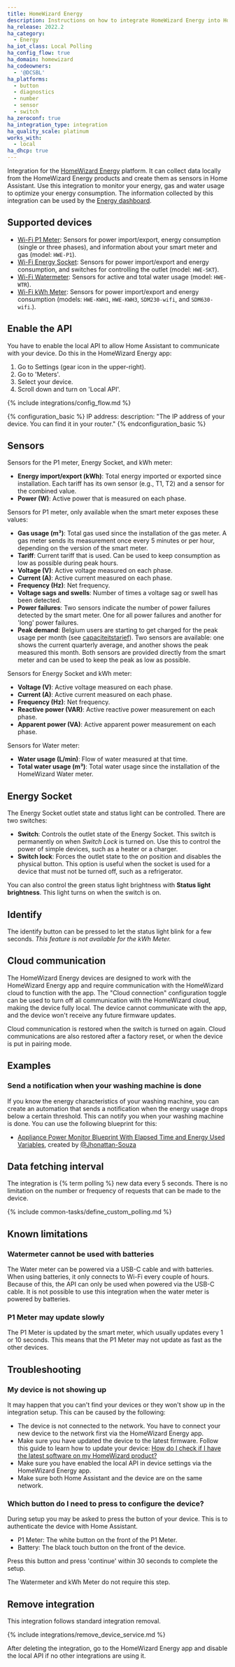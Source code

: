 ```yaml
---
title: HomeWizard Energy
description: Instructions on how to integrate HomeWizard Energy into Home Assistant.
ha_release: 2022.2
ha_category:
  - Energy
ha_iot_class: Local Polling
ha_config_flow: true
ha_domain: homewizard
ha_codeowners:
  - '@DCSBL'
ha_platforms:
  - button
  - diagnostics
  - number
  - sensor
  - switch
ha_zeroconf: true
ha_integration_type: integration
ha_quality_scale: platinum
works_with:
  - local
ha_dhcp: true
---
```


Integration for the [HomeWizard Energy](https://www.homewizard.com) platform. It can collect data locally from the HomeWizard Energy products and create them as sensors in Home Assistant. Use this integration to monitor your energy, gas and water usage to optimize your energy consumption. The information collected by this integration can be used by the [Energy dashboard](/home-energy-management).

## Supported devices

- [Wi-Fi P1 Meter](https://www.homewizard.com/p1-meter): Sensors for power import/export, energy consumption (single or three phases), and information about your smart meter and gas (model: `HWE-P1`).
- [Wi-Fi Energy Socket](https://www.homewizard.com/energy-socket): Sensors for power import/export and energy consumption, and switches for controlling the outlet (model: `HWE-SKT`).
- [Wi-Fi Watermeter](https://www.homewizard.com/watermeter): Sensors for active and total water usage (model: `HWE-WTR`).
- [Wi-Fi kWh Meter](https://www.homewizard.com/kwh-meter): Sensors for power import/export and energy consumption (models: `HWE-KWH1`, `HWE-KWH3`, `SDM230-wifi`, and `SDM630-wifi`.).

## Enable the API

You have to enable the local API to allow Home Assistant to communicate with your device. Do this in the HomeWizard Energy app:

  1. Go to Settings (gear icon in the upper-right).
  2. Go to 'Meters'.
  3. Select your device.
  4. Scroll down and turn on 'Local API'.

{% include integrations/config_flow.md %}

{% configuration_basic %}
IP address:
  description: "The IP address of your device. You can find it in your router."
{% endconfiguration_basic %}

## Sensors

Sensors for the P1 meter, Energy Socket, and kWh meter:

- **Energy import/export (kWh)**: Total energy imported or exported since installation. Each tariff has its own sensor (e.g., T1, T2) and a sensor for the combined value.
- **Power (W)**: Active power that is measured on each phase.

Sensors for P1 meter, only available when the smart meter exposes these values:

- **Gas usage (m³)**: Total gas used since the installation of the gas meter. A gas meter sends its measurement once every 5 minutes or per hour, depending on the version of the smart meter.
- **Tariff**: Current tariff that is used. Can be used to keep consumption as low as possible during peak hours.
- **Voltage (V)**: Active voltage measured on each phase.
- **Current (A)**: Active current measured on each phase.
- **Frequency (Hz)**: Net frequency.
- **Voltage sags and swells**: Number of times a voltage sag or swell has been detected.
- **Power failures**: Two sensors indicate the number of power failures detected by the smart meter. One for all power failures and another for 'long' power failures.
- **Peak demand**: Belgium users are starting to get charged for the peak usage per month (see [capaciteitstarief](https://www.fluvius.be/thema/factuur-en-tarieven/capaciteitstarief)). Two sensors are available: one shows the current quarterly average, and another shows the peak measured this month. Both sensors are provided directly from the smart meter and can be used to keep the peak as low as possible.

Sensors for Energy Socket and kWh meter:

- **Voltage (V)**: Active voltage measured on each phase.
- **Current (A)**: Active current measured on each phase.
- **Frequency (Hz)**: Net frequency.
- **Reactive power (VAR)**: Active reactive power measurement on each phase.
- **Apparent power (VA)**: Active apparent power measurement on each phase.

Sensors for Water meter:

- **Water usage (L/min)**: Flow of water measured at that time.
- **Total water usage (m³)**: Total water usage since the installation of the HomeWizard Water meter.

## Energy Socket

The Energy Socket outlet state and status light can be controlled. There are two switches:

- **Switch**: Controls the outlet state of the Energy Socket. This switch is permanently on when _Switch Lock_ is turned on. Use this to control the power of simple devices, such as a heater or a charger.
- **Switch lock**: Forces the outlet state to the _on_ position and disables the physical button. This option is useful when the socket is used for a device that must not be turned off, such as a refrigerator.

You can also control the green status light brightness with **Status light brightness**. This light turns on when the switch is on.

## Identify

The identify button can be pressed to let the status light blink for a few seconds.
_This feature is not available for the kWh Meter._

## Cloud communication

The HomeWizard Energy devices are designed to work with the HomeWizard Energy app and require communication with the HomeWizard cloud to function with the app. The "Cloud connection" configuration toggle can be used to turn off all communication with the HomeWizard cloud, making the device fully local. The device cannot communicate with the app, and the device won't receive any future firmware updates.

Cloud communication is restored when the switch is turned on again. Cloud communications are also restored after a factory reset, or when the device is put in pairing mode.

## Examples

### Send a notification when your washing machine is done

If you know the energy characteristics of your washing machine, you can create an automation that sends a notification when the energy usage drops below a certain threshold. This can notify you when your washing machine is done. You can use the following blueprint for this:

- [Appliance Power Monitor Blueprint With Elapsed Time and Energy Used Variables](https://community.home-assistant.io/t/appliance-power-monitor-blueprint-with-elapsed-time-and-energy-used-variables/549073), created by [@Jhonattan-Souza](https://community.home-assistant.io/u/jhonattan-souza)

## Data fetching interval

The integration is {% term polling %} new data every 5 seconds. There is no limitation on the number or frequency of requests that can be made to the device.

{% include common-tasks/define_custom_polling.md %}

## Known limitations

### Watermeter cannot be used with batteries

The Water meter can be powered via a USB-C cable and with batteries. When using batteries, it only connects to Wi-Fi every couple of hours. Because of this, the API can only be used when powered via the USB-C cable. It is not possible to use this integration when the water meter is powered by batteries.

### P1 Meter may update slowly

The P1 Meter is updated by the smart meter, which usually updates every 1 or 10 seconds. This means that the P1 Meter may not update as fast as the other devices.

## Troubleshooting

### My device is not showing up

It may happen that you can't find your devices or they won't show up in the integration setup. This can be caused by the following:

- The device is not connected to the network. You have to connect your new device to the network first via the HomeWizard Energy app.
- Make sure you have updated the device to the latest firmware. Follow this guide to learn how to update your device: [How do I check if I have the latest software on my HomeWizard product?](https://helpdesk.homewizard.com/en/articles/9167578-how-do-i-check-if-i-have-the-latest-software-on-my-homewizard-product)
- Make sure you have enabled the local API in device settings via the HomeWizard Energy app.
- Make sure both Home Assistant and the device are on the same network.

### Which button do I need to press to configure the device?

During setup you may be asked to press the button of your device. This is to authenticate the device with Home Assistant.
- P1 Meter: The white button on the front of the P1 Meter.
- Battery: The black touch button on the front of the device.

Press this button and press 'continue' within 30 seconds to complete the setup.

The Watermeter and kWh Meter do not require this step.

## Remove integration

This integration follows standard integration removal.

{% include integrations/remove_device_service.md %}

After deleting the integration, go to the HomeWizard Energy app and disable the local API if no other integrations are using it.

